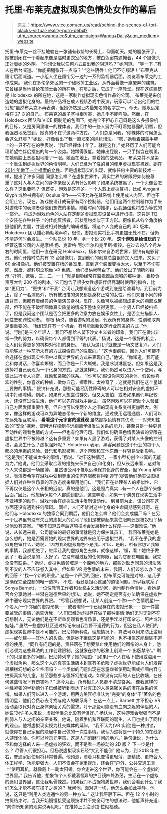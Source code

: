 # 托里·布莱克虚拟现实色情处女作的幕后

> 原文：<https://www.vice.com/en_us/read/behind-the-scenes-of-tori-blacks-virtual-reality-porn-debut?utm_source=wanqu.co&utm_campaign=Wanqu+Daily&utm_medium=website>

 托里·布莱克一丝不挂地躺在一张铺有软垫的长椅上，仰面朝天。她的腿张开了。她被封闭在一个看起来像是临时更衣室的地方，被白色窗帘遮掩着，44 个摄像头正对着她的外阴。  "你想让我以任何方式摆出我的阴道吗？"她问道。  “等一下，”有人在后台喊道。"你能把腿张开一点吗？"  “这些阴唇！他们不守规矩！”布莱克从窗帘后面喊道。一小组人坐在窗帘另一边的一系列监视器后面，浏览着布莱克的工作成果。  我们在多伦多郊区的一个破败的工业区，从外面看像一座废弃的建筑。它曾经是当地哥伦布骑士会的所在地，在那之后，它成了一座教堂。现在这栋建筑是 Holodexxx 的所在地，这是一家制作虚拟现实色情作品的公司。  布莱克是来创造她的虚拟化身的。最终产品将在成人视频游戏中表演，玩家可以“活出他们的性幻想”虽然布莱克不再表演，但她仍然是业内最知名的名字之一，今天，她永远定格在 27 岁的自己。  布莱克的鼻子塞得很厉害，她几乎不能呼吸。然而，在 Holodexxx 团队和 VICE 摄制组的包围下，她完全不担心自己既是这么多摄像机的目标，又是房间里唯一的裸体者。我们中的一些人努力不盯着她暴露的阴唇，但我强烈地感觉到，她真的不在乎这两种方式。  “人们总是问我，‘你裸体的时候怎么会这么舒服？”她说，好像看出了我一直以来的尴尬想法。  “嗯，”她看着裸露手腕上的一只不存在的手表说，“我已经裸体十年了。就是这样。”  她经历了人们可能合理希望性伴侣摆出的每一个姿势。她蹲得很低。她伸出屁股，一只手指含在嘴里，在她肩膀上恶狠狠地瞪了一眼。她跪在地上，拿着她的战利品。  布莱克并不是第一个重生到虚拟世界的色情明星。人们已经为了性的目的使用虚拟现实机器。副[在 2014 年做了一个探索的文件](http://www.vice.com/video/love-industries-digital-sex-669)。但是虚拟现实的出现，就像任何主要的新技术一样，提出了许多问题:同意怎么样？在虚拟世界中，真实世界的界限将如何被尊重？这对人与人之间的身体亲密关系有什么影响？如果系统被黑了，一个头像会怎么样？这重要吗？  但首先，游戏是这样的。一个人戴上虚拟耳机，比如 Avegant Glyph 或脸书拥有的 Oculus Rift——它不允许在其系统上使用成人内容，但也不会阻止它。现在，游戏被设计成玩家有两个控制器，他们用这两个控制器作为手来对游戏中的表演者做他们想做的事情。随着时间的推移，[远程通信](http://motherboard.vice.com/en_ca/read/ex-toy-the-most-expensive-specs-in-sex)也将成为等式的一部分。  将成为游戏角色的人站在定制的虚拟现实设备中进行扫描，这只是 112 个安装在各种柱子上的佳能反叛者，形状隐约类似于正方形。摄像机从各个角度拍摄他们的主题，并通过相对快速的编辑过程，将这个人变成自己的 3D 版本。  Holodexxx 团队雄心勃勃地声称，很快，虚拟现实将比手机更加无处不在，但仍不清楚何时会发生。一个队员说 10 年，另一个说 20 年。  **这个游戏是给谁玩的？**  经营这家公司的人是摩根·杨、克雷格·阿尔圭尔和克里斯·银铃。在过去的八个月左右的时间里，他们一直在研究 Holodexxx。杨和尔来自游戏世界，银铃有电影背景。他们开始时总共有 12 台摄像机，直到他们的创意总监银铃加入进来，又买了 60 台摄像机。他们被安置在杨的卧室里，直到这个装置变得太大，以至于不切实际。然后，都辞职全职做 VR 色情。  他们很快就明白了。他们给出了明确的指示:“好吧，撅嘴，三，二，一！”就是银铃经常在监视器后面喊的那种话。  银铃负责写大约 200 行的剧本。它们包含了很多女性想要伴侣高潮时使用的指令，比如“更用力”、“更快”和“干我”  台词让我想知道这个游戏到底是给谁看的。到目前为止，除了一名演员外，所有被扫描的演员都是身材正常的女性。他们来自不同的种族背景，但都有着经典的色情演员身材。现在，头像可以被编辑成更大的胸部或臀部，但不能在不破坏图像真实质量的情况下整体变得更厚。一个男人已经被扫描了，但是我问这个团队是否会把更多的注意力放在娱乐女性上，是否会扫描胖人、同性恋和跨性别者。  摩根·杨说，随着游戏的发展，代表所有的身体、性别和取向是很重要的。  “我们现在有一个机会，有可能重新设定行业前进的方式，”他说。“我们是三个年轻人。我们不想给人留下沙文主义者的印象。我们正在做出非常一致的努力，以确保每个人都得到平等的代表。”  杨说，这是一个很好的机会，让人们获得更多的机构对他们的身份。  “我认为这几乎就像是一场文艺复兴。人们将能够以一种前所未有的方式探索自己的性取向。”  “这也很疯狂，因为人们可能不会选择在虚拟现实空间中以真实世界的方式来表现自己，”他说。“你知道，我可能会和你说话，你喜欢蜥蜴，而且你是一只大蜥蜴。我是冰淇淋蛋卷。但如果这是我选择将自己表现为一个化身的方式，那就这样吧。我们仍然可以进入一个空间，与彼此进行令人兴奋、互动和亲密的联系。  “[你可以]假设你喜欢的身体，假设你喜欢的性别，你喜欢的种族，做你自己，探索性。太神奇了；这就是我们在这个星球上要做的事情。”  银铃补充说，那些可能经历性障碍的人可以在相对安全的虚拟环境中打破障碍。例如，如果有人想尝试群交，但又太害怕，或者如果他们年纪较大，还没有过性生活，他们可以先在游戏中尝试。  虽然游戏可以在帮助个人验证自己方面发挥重要作用，但它也可以使两个人之间的现有关系变得更加强大。例如，像这样的游戏可以为异地恋带来一个新的维度。通过使用远程通信，人们可以在远处相互联系。  **看看这个元宇宙的道德观**  虽然虚拟色情有其优点——对未知性欲的“安全”探索，使用远程控制与远距离伴侣发生关系的能力，甚至只是一种更具互动性的观看色情的方式——但也有伦理问题。我们如何确保色情表演者的界限在虚拟世界中不被跨越？这有多重要？如果有人黑了游戏，获得了对某人头像的控制权，会发生什么？虚拟强奸呢？  Holodexxx 表示，黑客问题是这个行业的每个人都必须承担的风险。音乐和电影被黑，这个游戏和其他东西一样容易受到影响。  “这是我们不能做太多的事情，”杨说。“对于这种情况，一家小型初创企业真的无能为力。”他说，他们会采取合理的措施来保护自己(和化身)，但从长远来看，这对每个人来说都是一场赌博。  虽然该公司不能永远确保其化身的安全，但 Young 解释说，表演者希望在游戏中受到尊重的任何界限都将得到遵守(尽管他们确实试图根据人们对各种性场景的开放态度来雇用他们)。  “我们正在处理某人的相似性，它不再仅仅是这个人长相的近似。真的是他们。这是照片真实…有一个人在那个头像后面。”因此，他想确保每个人都感到舒适。这意味着，如果一个演员在现实生活中不做特定的动作，游戏也会在虚拟生活中限制该动作。  到目前为止，该公司在这方面还没有遇到任何障碍。  同样，人们不禁对这些化身的生命周期感到好奇。在他们与 Holodexxx 的独家合同到期后，他们会怎么样？他们会变成僵尸吗？在另一个世界里有没有失业的虚拟人的荒地？他们是被绑起来蒙住眼睛还是被奴役？杨说他没有答案。  “我不知道五年后这项技术会发展到什么程度——这很难说。”他说，从长远来看，公司能做的最好的事情就是努力保护其员工。  我问布莱克她是怎么想的，她是否需要她的现实世界的边界来应用于虚拟世界。  “我不在乎我的虚拟角色做什么，”她说，“因为我的虚拟角色不是我。所以，是的，所有你想让我做的事情，我都拒绝了，继续让我的虚拟角色去做，就像这样，'嘿，看！她终于做到了！我会说是的，太好了。它没有越过我的任何界限，因为它都在电脑里…我完全没有联系。"  她说，虚拟色情领域是一个探索的地方，那些对缺乏同意的想法感到不安的人不应该卷入其中。但如果 VR 是色情的未来，我问，人们该怎么办？她的回答？“找一个新的职业。”  这是一个严厉的回应，但布莱克可能是对的，这几乎是确保完全控制的唯一选择。  不过，我还是担心这里的道德问题。所以我联系了 Sonya Barnett，一位性教育工作者和女权主义活动家，她也制作色情片，看她是否会分享她对一些潜在道德后果的想法。她说，她不确定是否有办法确保在虚拟世界中遵守现实世界的界限。  “尽管我很想说，让某人创造一个你/一个色情明星/一个名人/一个邻居的虚拟形象——或者虐待一个已经存在的虚拟形象——是一件需要监管的事情，”她告诉我，“人们已经对虚拟存在做了那种事情:他们无时无刻不在幻想别人，无论他们是在不断重复观看色情场景，还是手淫以打印杂志、照片或洋娃娃。”  虽然一些虚拟社区通过标记来自我监督不道德的行为，但这在私人使用的虚拟现实世界中是不可能的。巴尼特解释说，理想情况下，算法可以用来防止滥用——或创建——其他人的头像。但是她不相信这是可能的，也不相信这能根除不道德的使用。  “同样有问题的是，责任落在了想要禁止使用他们的图像的人身上，他们必须为这些算法的工作创建限制。这就像在你的形象上创建一个‘出版禁令’。”  剩下的只是更多的问题。巴尼特列举了她的理由:  “[如果]一个人在私下使用或滥用一个虚拟角色，那么这个人的真实生活版本到底有多危险？虚拟世界能成为人们发挥最糟糕幻想的安全空间吗？一个类似的问题出现在恋童癖者使用动画或插图内容与拍摄真实的儿童，甚至那些参与强奸幻想游戏。如果没有实际的人在接收端，在任何这些情况下有伤害吗？”  迄今为止，所有相关人员都不清楚答案。  像我这样的神经紧张的半勒德分子已经被听到表达了对真正的人类亲密关系的潜在后果的惊愕。如果人们可以进入一个游戏，用西方美容标准认为“完美”的身体“干”著名的色情明星，他们会费心去寻找与他人的联系吗？  在这一点上，Barnett 并不担心 VR 活动会取代对真正身体亲密关系的需求。对于那些可能没有血肉之躯的伴侣的人，她说“对许多人来说，虚拟伴侣总比没有伴侣好。”  杨认为，这种游戏会增强而不是削弱人与人之间的亲密关系。他说，随着手机和互联网的诞生，人们也提出了同样的观点。他将虚拟现实视为社交媒体的延伸。  “我不认为(VR 实验)是一种封锁，就像你在自己家里的隐居中自己做的一次性事情。我认为这将是一个持久的在线多人游戏体验。你可以登录元宇宙，这是人们消磨时间的地方。”  换句话说，为什么不和你选择的人来一场虚拟的狂欢，而不是看一场被动的 2D 版？  下一步是什么？  尽管人们很担心，但杨说虚拟现实已经“大到不能倒”  他认为，到 2018 年左右，普通家庭使用将非常普遍。他预测，随着耳机变得更轻薄、更精致、更符合人体工程学、功能更强大，人们不仅会在家里娱乐，还会在“户外、公共交通工具上”使用耳机。就像戴上一副太阳镜。你会走进这个世界，你可能会在一个虚拟的世界里。”  我告诉他，想象每个人都戴着怪异的护目镜四处游荡，生活在一个虚拟的迷幻世界里，这让我毛骨悚然。如果我们不占据物质世界，我们会看到什么？我们怎么才能不被车撞了之类的？  我问他，面对这一切，他怎么会如此平静。他说，这只是“利用人类连通性的另一种方法。”  这让我平静下来。但在 12 个小时的拍摄结束时，当我开始慢慢接受这项技术并不完全可怕的想法时，他低声补充道:  “向你所知道的现实说再见吧。”  在推特上关注莎拉·拉彻福德。